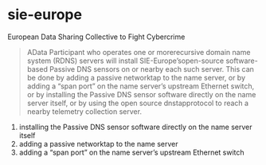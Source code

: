 # sie-europe
European Data Sharing Collective to Fight Cybercrime


> AData Participant who operates one or morerecursive domain name system (RDNS) servers will install SIE-Europe’sopen-source software-based Passive DNS sensors on or nearby each such server. This can be done by adding a passive networktap to the name server, or by adding a “span port” on the name server’s upstream Ethernet switch, or by installing the Passive DNS sensor software directly on the name server itself, or by using the open source dnstapprotocol to reach a nearby telemetry collection server.


1. installing the Passive DNS sensor software directly on the name server itself
1. adding a passive networktap to the name server
1. adding a “span port” on the name server’s upstream Ethernet switch
